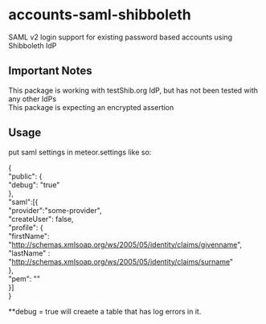 accounts-saml-shibboleth
=======

SAML v2 login support for existing password based accounts using Shibboleth IdP

Important Notes
-----------

This package is working with testShib.org IdP, but has not been tested with any other IdPs  
This package is expecting an encrypted assertion  

Usage
-----------

put saml settings in meteor.settings like so:  

{  
  "public": {  
    "debug": "true"  
  },  
  "saml":[{  
    "provider":"some-provider",  
    "createUser": false,  
    "profile": {  
      "firstName": "http://schemas.xmlsoap.org/ws/2005/05/identity/claims/givenname",  
      "lastName" : "http://schemas.xmlsoap.org/ws/2005/05/identity/claims/surname"  
    },  
    "pem": "<add PEM Here>"  
 }]  
}  

**debug = true will creaete a table that has log errors in it.  
